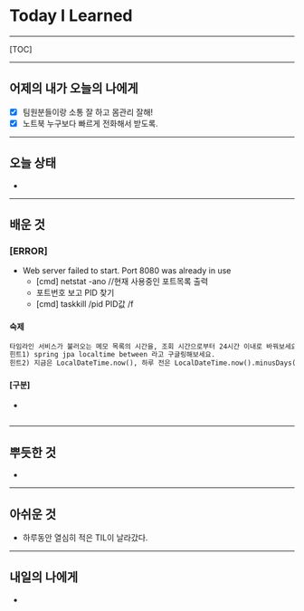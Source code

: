 <h1>Today I Learned</h1>

----------

[TOC]

-------------------------

## 어제의 내가 오늘의 나에게

- [x] 팀원분들이랑 소통 잘 하고 몸관리 잘해!
- [x] 노트북 누구보다 빠르게 전화해서 받도록.

---------------------------------

## 오늘 상태

  - 

--------------------------------

## 배운 것

### [ERROR] ###

- Web server failed to start. Port 8080 was already in use
  - [cmd] netstat -ano //현재 사용중인 포트목록 출력
  - 포트번호 보고 PID 찾기
  - [cmd] taskkill /pid PID값 /f

#### 숙제

```markdown
타임라인 서비스가 불러오는 메모 목록의 시간을, 조회 시간으로부터 24시간 이내로 바꿔보세요.
힌트1) spring jpa localtime between 라고 구글링해보세요.
힌트2) 지금은 LocalDateTime.now(), 하루 전은 LocalDateTime.now().minusDays(1) 입니다.
```



 #### [구분]

  - 
  ``` java
  
  ```
------------------------------------

## 뿌듯한 것 ##

  - 

-------------------------------------

## 아쉬운 것 ##

  - 하루동안 열심히 적은 TIL이 날라갔다.

-----------------------------------------

## 내일의 나에게 ##

  - 